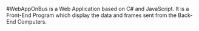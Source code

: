 #WebAppOnBus is a Web Application based on C# and JavaScript. It is a Front-End Program which display the data and frames sent from the Back-End Computers.